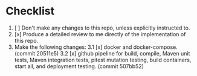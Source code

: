# Checklist

1. [ ] Don't make any changes to this repo, unless explicitly instructed to.
2. [x] Produce a detailed review to me directly of the implementation of this repo.
3. Make the following changes:
   3.1 [x] docker and docker-compose. (commit 20511e5)
   3.2 [x] github pipeline for build, compile, Maven unit tests, Maven integration tests, pitest mutation testing, build containers, start all, and deployment testing. (commit 507bb52)

